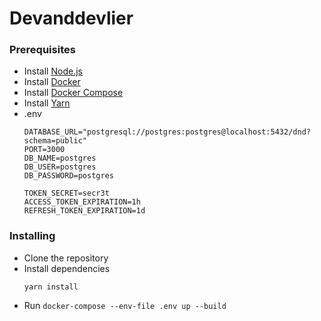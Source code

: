 # Devanddevlier 

### Prerequisites
- Install [Node.js](https://nodejs.org/en/download/)
- Install [Docker](https://docs.docker.com/install/)
- Install [Docker Compose](https://docs.docker.com/compose/install/)
- Install [Yarn](https://yarnpkg.com/lang/en/docs/install/)
- .env 
    ```
    DATABASE_URL="postgresql://postgres:postgres@localhost:5432/dnd?schema=public"
    PORT=3000
    DB_NAME=postgres
    DB_USER=postgres
    DB_PASSWORD=postgres

    TOKEN_SECRET=secr3t
    ACCESS_TOKEN_EXPIRATION=1h
    REFRESH_TOKEN_EXPIRATION=1d
    ```

### Installing
- Clone the repository
- Install dependencies
    ```
    yarn install
    ```
- Run `docker-compose --env-file .env up --build`

